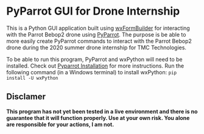 # PyParrot GUI for Drone Internship
This is a Python GUI application built using [wxFormBuilder](https://github.com/wxFormBuilder/wxFormBuilder) for interacting with the Parrot Bebop2 drone using [PyParrot](https://github.com/amymcgovern/pyparrot). The purpose is be able to more easily create PyParrot commands to interact with the Parrot Bebop2 drone during the 2020 summer drone internship for TMC Technologies.  
  
To be able to run this program, PyParrot and wxPython will need to be installed. Check out [Pyparrot Installation](https://pyparrot.readthedocs.io/en/latest/installation.html) for more instructions. Run the following command (in a Windows terminal) to install wxPython: `pip install -U wxPython`  
  
## Disclamer

**This program has not yet been tested in a live environment and there is no guarantee that it will function properly. Use at your own risk. You alone are responsible for your actions, I am not.**  
